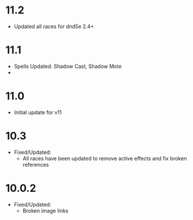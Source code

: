 # 11.2
* Updated all races for dnd5e 2.4+

# 11.1
* Spells Updated: Shadow Cast, Shadow Mote
* 
# 11.0
* Initial update for v11

# 10.3
* Fixed/Updated:
  * All races have been updated to remove active effects and fix broken references

# 10.0.2
* Fixed/Updated:
  * Broken image links

